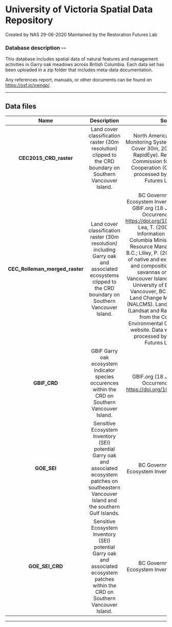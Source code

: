 # University of Victoria Spatial Data Repository

Created by NAS 29-06-2020
Maintained by the Restoration Futures Lab

### Database description --

This database includes spatial data of natural features and management activities in Garry oak meadows across British Columbia. Each data set has been uploaded in a zip folder that includes meta-data documentation.

Any references report, manuals, or other documents can be found on https://osf.io/xwngp/. 
*** 

## Data files

| Name | Description | Source | Extensions |
| :---: | :---: | :---: | :--- |
| <b>CEC2015_CRD_raster</b> | Land cover classification raster (30m resolution) clipped to the CRD boundary on Southern Vancouver Island. | North American Land Change Monitoring System (NALCMS). Land Cover 30m, 2015 (Landsat and RapidEye). Retrieved from the Commission for Environmental Cooperation (CEC) website and processed by the Restoration Futures Lab in QGIS. | pdf, zip |
| <b>CEC_Rolleman_merged_raster<b> | Land cover classification raster (30m resolution) including Garry oak and associated ecosystems clipped to the CRD boundary on Southern Vancouver Island. | BC Government Sensitive Ecosystem Inventory (SEI). (2011); GBIF.org (18 June 2020) GBIF Occurrence Download https://doi.org/10.15468/dl.fn4d23; Lea, T. (2002). Terrestrial Information Branch, British Columbia Ministry of Sustainable Resource Management, Victoria, B.C.; Lilley, P. (2007). Determinants of native and exotic plant diversity and composition in remnant oak savannas on Southeastern Vancouver Island (Master's thesis). University of British Columbia, Vancouver, BC.; North American Land Change Monitoring System (NALCMS). Land Cover 30m, 2015 (Landsat and RapidEye). Retrieved from the Commission for Environmental Cooperation (CEC) website. Data was compiled and processed by the Restoration Futures Lab in QGIS. | pdf, zip |
| <b>GBIF_CRD<b> | GBIF Garry oak ecosystem indicator species occurences within the CRD on Southern Vancouver Island. | GBIF.org (18 June 2020) GBIF Occurrence Download https://doi.org/10.15468/dl.fn4d23 | pdf, zip |
| <b>GOE_SEI<b> | Sensitive Ecosystem Inventory (SEI) potential Garry oak and associated ecosystem patches on southeastern Vancouver Island and the southern Gulf Islands. | BC Government Sensitive Ecosystem Inventory (SEI). (2011). | pdf, zip |
| <b>GOE_SEI_CRD<b> | Sensitive Ecosystem Inventory (SEI) potential Garry oak and associated ecosystem patches within the CRD on Southern Vancouver Island. | BC Government Sensitive Ecosystem Inventory (SEI). (2011). | pdf, zip |
*** 
